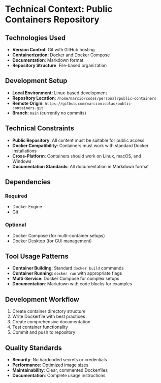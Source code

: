 # Technical Context: Public Containers Repository

## Technologies Used
- **Version Control**: Git with GitHub hosting
- **Containerization**: Docker and Docker Compose
- **Documentation**: Markdown format
- **Repository Structure**: File-based organization

## Development Setup
- **Local Environment**: Linux-based development
- **Repository Location**: `/home/marcio/codes/personal/public-containers`
- **Remote Origin**: `https://github.com/marcionicolau/public-containers.git`
- **Branch**: `main` (currently no commits)

## Technical Constraints
- **Public Repository**: All content must be suitable for public access
- **Docker Compatibility**: Containers must work with standard Docker installations
- **Cross-Platform**: Containers should work on Linux, macOS, and Windows
- **Documentation Standards**: All documentation in Markdown format

## Dependencies
### Required
- Docker Engine
- Git

### Optional
- Docker Compose (for multi-container setups)
- Docker Desktop (for GUI management)

## Tool Usage Patterns
- **Container Building**: Standard `docker build` commands
- **Container Running**: `docker run` with appropriate flags
- **Multi-Service**: Docker Compose for complex setups
- **Documentation**: Markdown with code blocks for examples

## Development Workflow
1. Create container directory structure
2. Write Dockerfile with best practices
3. Create comprehensive documentation
4. Test container functionality
5. Commit and push to repository

## Quality Standards
- **Security**: No hardcoded secrets or credentials
- **Performance**: Optimized image sizes
- **Maintainability**: Clear, commented Dockerfiles
- **Documentation**: Complete usage instructions
